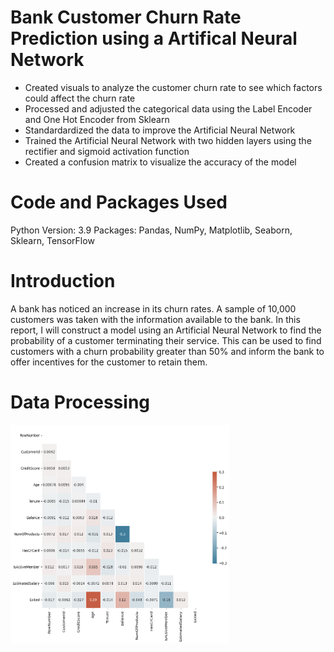 # Bank Customer Churn Rate Prediction using a Artifical Neural Network

* Created visuals to analyze the customer churn rate to see which factors could affect the churn rate
* Processed and adjusted the categorical data using the Label Encoder and One Hot Encoder from Sklearn
* Standardardized the data to improve the Artificial Neural Network
* Trained the Artificial Neural Network with two hidden layers using the rectifier and sigmoid activation function 
* Created a confusion matrix to visualize the accuracy of the model 

# Code and Packages Used

Python Version: 3.9
Packages: Pandas, NumPy, Matplotlib, Seaborn, Sklearn, TensorFlow

# Introduction
A bank has noticed an increase in its churn rates. A sample of 10,000 customers was taken with the information available to the bank. In this report, I will construct a  model using an Artificial Neural Network to find the probability of a customer terminating their service. This can be used to find customers with a churn probability greater than 50% and inform the bank to offer incentives for the customer to retain them.

# Data Processing

<img src="https://github.com/JMarcoOviedo/Project-Code/blob/main/images/Bank4.png" width="350" height="350" />
